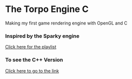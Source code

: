 # The Torpo Engine C
Making my first game rendering engine with OpenGL and C

### Inspired by the Sparky engine
[Click here for the playlist](https://www.youtube.com/playlist?list=PLlrATfBNZ98fqE45g3jZA_hLGUrD4bo6_)

### To see the C++ Version
[Click here to go to the link](https://github.com/engichang1467/TorpoEngine)